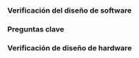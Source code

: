 ### Verificación del diseño de software

### Preguntas clave 

### Verificación de diseño de hardware 
